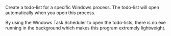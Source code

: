 Create a todo-list for a specific Windows process. The todo-list will open automatically when you open this process.

By using the Windows Task Scheduler to open the todo-lists, there is no exe running in the background which makes this program extremely lightweight.
